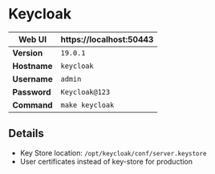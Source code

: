 # Keycloak

| **Web UI** | https://localhost:50443 |
|--|--|
| **Version** | `19.0.1` |
| **Hostname** | `keycloak` |
| **Username** | `admin` |
| **Password** | `Keycloak@123` |
| **Command** | `make keycloak` |

## Details

  * Key Store location: `/opt/keycloak/conf/server.keystore`
  * User certificates instead of key-store for production

